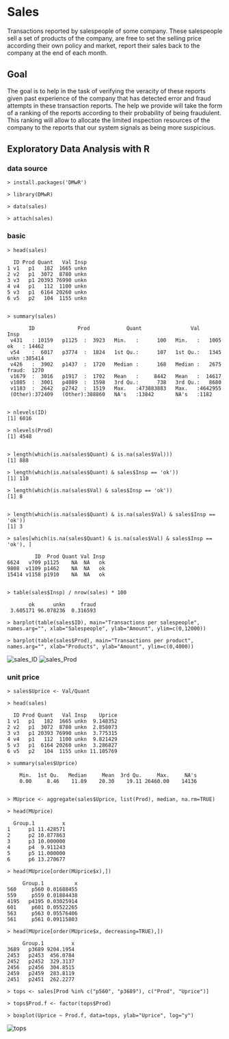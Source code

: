 # Sales

Transactions reported by salespeople of some company. These salespeople sell a set of products of the company, are free to set the selling price according their own policy and market, report their sales back to the company at the end of each month.

## Goal

The goal is to help in the task of verifying the veracity of these reports given past experience of the company that has detected error and fraud attempts in these transaction reports. The help we provide will take the form of a ranking of the reports according to their probability of being fraudulent. This ranking will allow to allocate the limited inspection resources of the company to the reports that our system signals as being more suspicious.

## Exploratory Data Analysis with R

### data source
~~~
> install.packages('DMwR')

> library(DMwR)

> data(sales)

> attach(sales)
~~~

### basic
~~~
> head(sales)

  ID Prod Quant   Val Insp
1 v1   p1   182  1665 unkn
2 v2   p1  3072  8780 unkn
3 v3   p1 20393 76990 unkn
4 v4   p1   112  1100 unkn
5 v3   p1  6164 20260 unkn
6 v5   p2   104  1155 unkn


> summary(sales)

       ID              Prod            Quant                Val             Insp       
 v431   : 10159   p1125  :  3923   Min.   :      100   Min.   :   1005   ok   : 14462  
 v54    :  6017   p3774  :  1824   1st Qu.:      107   1st Qu.:   1345   unkn :385414  
 v426   :  3902   p1437  :  1720   Median :      168   Median :   2675   fraud:  1270  
 v1679  :  3016   p1917  :  1702   Mean   :     8442   Mean   :  14617                 
 v1085  :  3001   p4089  :  1598   3rd Qu.:      738   3rd Qu.:   8680                 
 v1183  :  2642   p2742  :  1519   Max.   :473883883   Max.   :4642955                 
 (Other):372409   (Other):388860   NA's   :13842       NA's   :1182                    


> nlevels(ID)
[1] 6016

> nlevels(Prod)
[1] 4548


> length(which(is.na(sales$Quant) & is.na(sales$Val)))
[1] 888

> length(which(is.na(sales$Quant) & sales$Insp == 'ok'))
[1] 110

> length(which(is.na(sales$Val) & sales$Insp == 'ok'))
[1] 8


> length(which(is.na(sales$Quant) & is.na(sales$Val) & sales$Insp == 'ok'))
[1] 3

> sales[which(is.na(sales$Quant) & is.na(sales$Val) & sales$Insp == 'ok'), ]

         ID  Prod Quant Val Insp
6624   v709 p1125    NA  NA   ok
9808  v1109 p1462    NA  NA   ok
15414 v1158 p1910    NA  NA   ok


> table(sales$Insp) / nrow(sales) * 100 

       ok      unkn     fraud 
 3.605171 96.078236  0.316593 

> barplot(table(sales$ID), main="Transactions per salespeople", names.arg="", xlab="Salespeople", ylab="Amount", ylim=c(0,12000))

> barplot(table(sales$Prod), main="Transactions per product", names.arg="", xlab="Products", ylab="Amount", ylim=c(0,4000))
~~~

![sales_ID](sales_ID.png)
![sales_Prod](sales_Prod.png)


### unit price
~~~
> sales$Uprice <- Val/Quant

> head(sales)

  ID Prod Quant   Val Insp    Uprice
1 v1   p1   182  1665 unkn  9.148352
2 v2   p1  3072  8780 unkn  2.858073
3 v3   p1 20393 76990 unkn  3.775315
4 v4   p1   112  1100 unkn  9.821429
5 v3   p1  6164 20260 unkn  3.286827
6 v5   p2   104  1155 unkn 11.105769

> summary(sales$Uprice)

    Min.  1st Qu.   Median     Mean  3rd Qu.     Max.     NA's 
    0.00     8.46    11.89    20.30    19.11 26460.00    14136 


> MUprice <- aggregate(sales$Uprice, list(Prod), median, na.rm=TRUE)

> head(MUprice)

  Group.1         x
1      p1 11.428571
2      p2 10.877863
3      p3 10.000000
4      p4  9.911243
5      p5 11.000000
6      p6 13.270677

> head(MUprice[order(MUprice$x),])

     Group.1          x
560     p560 0.01688455
559     p559 0.01884438
4195   p4195 0.03025914
601     p601 0.05522265
563     p563 0.05576406
561     p561 0.09115803

> head(MUprice[order(MUprice$x, decreasing=TRUE),])

     Group.1         x
3689   p3689 9204.1954
2453   p2453  456.0784
2452   p2452  329.3137
2456   p2456  304.8515
2459   p2459  283.8119
2451   p2451  262.2277

> tops <- sales[Prod %in% c("p560", "p3689"), c("Prod", "Uprice")]

> tops$Prod.f <- factor(tops$Prod)
 
> boxplot(Uprice ~ Prod.f, data=tops, ylab="Uprice", log="y")
~~~

![tops](tops.png)




